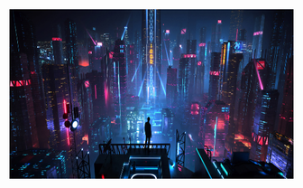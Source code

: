 <div align='center'>
  <img height=300 width=600 src='https://github.com/billxbf/billxbf/blob/main/arasaka_bkgd.jpg?raw=true' />
</div>
